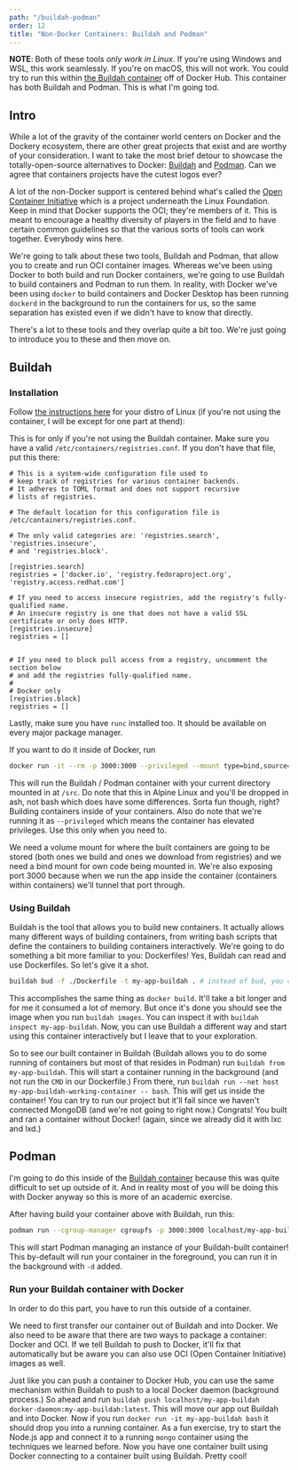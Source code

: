 ```yaml
---
path: "/buildah-podman"
order: 12
title: "Non-Docker Containers: Buildah and Podman"
---
```


**NOTE**: Both of these tools _only work in Linux_. If you're using Windows and WSL, this work seamlessly. If you're on macOS, this will not work. You could try to run this within [the Buildah container][buildah-container] off of Docker Hub. This container has both Buildah and Podman. This is what I'm going tod.

## Intro

While a lot of the gravity of the container world centers on Docker and the Dockery ecosystem, there are other great projects that exist and are worthy of your consideration. I want to take the most brief detour to showcase the totally-open-source alternatives to Docker: [Buildah][buildah] and [Podman][podman]. Can we agree that containers projects have the cutest logos ever?

A lot of the non-Docker support is centered behind what's called the [Open Container Initiative][oci] which is a project underneath the Linux Foundation. Keep in mind that Docker supports the OCI; they're members of it. This is meant to encourage a healthy diversity of players in the field and to have certain common guidelines so that the various sorts of tools can work together. Everybody wins here.

We're going to talk about these two tools, Buildah and Podman, that allow you to create and run OCI container images. Whereas we've been using Docker to both build and run Docker containers, we're going to use Buildah to build containers and Podman to run them. In reality, with Docker we've been using `docker` to build containers and Docker Desktop has been running `dockerd` in the background to run the containers for us, so the same separation has existed even if we didn't have to know that directly.

There's a lot to these tools and they overlap quite a bit too. We're just going to introduce you to these and then move on.

## Buildah

### Installation

Follow [the instructions here][buildah-install] for your distro of Linux (if you're not using the container, I will be except for one part at thend):

This is for only if you're not using the Buildah container. Make sure you have a valid `/etc/containers/registries.conf`. If you don't have that file, put this there:

```
# This is a system-wide configuration file used to
# keep track of registries for various container backends.
# It adheres to TOML format and does not support recursive
# lists of registries.

# The default location for this configuration file is /etc/containers/registries.conf.

# The only valid categories are: 'registries.search', 'registries.insecure',
# and 'registries.block'.

[registries.search]
registries = ['docker.io', 'registry.fedoraproject.org', 'registry.access.redhat.com']

# If you need to access insecure registries, add the registry's fully-qualified name.
# An insecure registry is one that does not have a valid SSL certificate or only does HTTP.
[registries.insecure]
registries = []


# If you need to block pull access from a registry, uncomment the section below
# and add the registries fully-qualified name.
#
# Docker only
[registries.block]
registries = []
```

Lastly, make sure you have `runc` installed too. It should be available on every major package manager.

If you want to do it inside of Docker, run

```bash
docker run -it --rm -p 3000:3000 --privileged --mount type=bind,source="$(pwd)",target=/src  --mount type="volume",src=podman-data,target=/var/lib/containers tomkukral/buildah bash
```

This will run the Buildah / Podman container with your current directory mounted in at `/src`. Do note that this in Alpine Linux and you'll be dropped in ash, not bash which does have some differences. Sorta fun though, right? Building containers inside of your containers. Also do note that we're running it as `--privileged` which means the container has elevated privileges. Use this only when you need to.

We need a volume mount for where the built containers are going to be stored (both ones we build and ones we download from registries) and we need a bind mount for own code being mounted in. We're also exposing port 3000 because when we run the app inside the container (containers within containers) we'll tunnel that port through.

### Using Buildah

Buildah is the tool that allows you to build new containers. It actually allows many different ways of building containers, from writing bash scripts that define the containers to building containers interactively. We're going to do something a bit more familiar to you: Dockerfiles! Yes, Buildah can read and use Dockerfiles. So let's give it a shot.

```bash
buildah bud -f ./Dockerfile -t my-app-buildah . # instead of bud, you can use build-using-dockerfile
```

This accomplishes the same thing as `docker build`. It'll take a bit longer and for me it consumed a lot of memory. But once it's done you should see the image when you run `buildah images`. You can inspect it with `buildah inspect my-app-buildah`. Now, you can use Buildah a different way and start using this container interactively but I leave that to your exploration.

So to see our built container in Buildah (Buildah allows you to do some running of containers but most of that resides in Podman) run `buildah from my-app-buildah`. This will start a container running in the background (and not run the `CMD` in our Dockerfile.) From there, run `buildah run --net host my-app-buildah-working-container -- bash`. This will get us inside the container! You can try to run our project but it'll fail since we haven't connected MongoDB (and we're not going to right now.) Congrats! You built and ran a container without Docker! (again, since we already did it with lxc and lxd.)

## Podman

I'm going to do this inside of the [Buildah container][buildah-container] because this was quite difficult to set up outside of it. And in reality most of you will be doing this with Docker anyway so this is more of an academic exercise.

After having build your container above with Buildah, run this:

```bash
podman run --cgroup-manager cgroupfs -p 3000:3000 localhost/my-app-buildah
```

This will start Podman managing an instance of your Buildah-built container! This by-default will run your container in the foreground, you can run it in the background with `-d` added.

### Run your Buildah container with Docker

In order to do this part, you have to run this outside of a container.

We need to first transfer our container out of Buildah and into Docker. We also need to be aware that there are two ways to package a container: Docker and OCI. If we tell Buildah to push to Docker, it'll fix that automatically but be aware you can also use OCI (Open Container Initiative) images as well.

Just like you can push a container to Docker Hub, you can use the same mechanism within Buildah to push to a local Docker daemon (background process.) So ahead and run `buildah push localhost/my-app-buildah docker-daemon:my-app-buildah:latest`. This will move our app out Buildah and into Docker. Now if you run `docker run -it my-app-buildah bash` it should drop you into a running container. As a fun exercise, try to start the Node.js app and connect it to a running `mongo` container using the techniques we learned before. Now you have one container built using Docker connecting to a container built using Buildah. Pretty cool!

[buildah]: https://buildah.io/
[podman]: https://podman.io/
[install-buildah]: https://github.com/containers/buildah/blob/master/install.md
[oci]: https://www.opencontainers.org/
[buildah-container]: https://hub.docker.com/r/tomkukral/buildah
[buildah-install]: https://github.com/containers/buildah/blob/master/install.md
